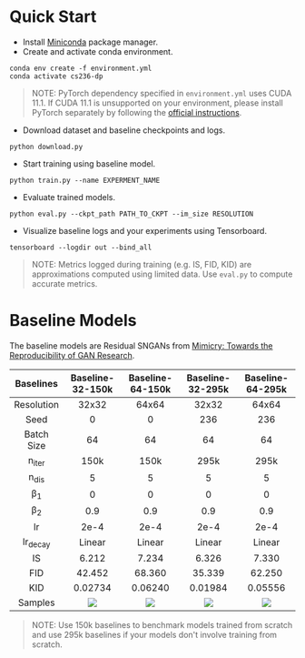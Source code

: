 # Quick Start
* Install [Miniconda](https://docs.conda.io/en/latest/miniconda.html) package manager.
* Create and activate conda environment.

```shell
conda env create -f environment.yml
conda activate cs236-dp
```

> NOTE: PyTorch dependency specified in `environment.yml` uses CUDA 11.1. If CUDA 11.1 is unsupported on your environment, please install PyTorch separately by following the [official instructions](https://pytorch.org).

* Download dataset and baseline checkpoints and logs.

```shell
python download.py
```

* Start training using baseline model.

```shell
python train.py --name EXPERMENT_NAME
```

* Evaluate trained models.

```shell
python eval.py --ckpt_path PATH_TO_CKPT --im_size RESOLUTION
```

* Visualize baseline logs and your experiments using Tensorboard.

```shell
tensorboard --logdir out --bind_all
```

> NOTE: Metrics logged during training (e.g. IS, FID, KID) are approximations computed using limited data. Use `eval.py` to compute accurate metrics.

# Baseline Models
The baseline models are Residual SNGANs from [Mimicry: Towards the Reproducibility of GAN Research](https://github.com/kwotsin/mimicry).

    
Baselines                 |Baseline-32-150k           |Baseline-64-150k           |Baseline-32-295k           |Baseline-64-295k
:------------------------:|:-------------------------:|:-------------------------:|:-------------------------:|:-------------------------:
Resolution                |32x32                      |64x64                      |32x32                      |64x64
Seed                      |0                          |0                          |236                        |236
Batch Size                |64                         |64                         |64                         |64
n<sub>iter</sub>          |150k                       |150k                       |295k                       |295k
n<sub>dis</sub>           |5                          |5                          |5                          |5
β<sub>1</sub>             |0                          |0                          |0                          |0
β<sub>2</sub>             |0.9                        |0.9                        |0.9                        |0.9
lr                        |2e-4                       |2e-4                       |2e-4                       |2e-4
lr<sub>decay</sub>        |Linear                     |Linear                     |Linear                     |Linear
IS                        |6.212                      |7.234                      |6.326                      |7.330
FID                       |42.452                     |68.360                     |35.339                     |62.250
KID                       |0.02734                    |0.06240                    |0.01984                    |0.05556
Samples                   |![](https://user-images.githubusercontent.com/50810315/135712701-9a154614-1703-4aa4-94a3-54db05908dd8.png)|![](https://user-images.githubusercontent.com/50810315/135712698-e7294a67-949b-482f-9212-075a7ddb59a6.png)|![](https://user-images.githubusercontent.com/50810315/135767248-06df651c-1bba-4f51-9d8c-31d3c9c9c4ff.png)|![](https://user-images.githubusercontent.com/50810315/135767245-e37ed07f-f71c-4a82-81e7-9b88277f73aa.png)

> NOTE: Use 150k baselines to benchmark models trained from scratch and use 295k baselines if your models don't involve training from scratch.
